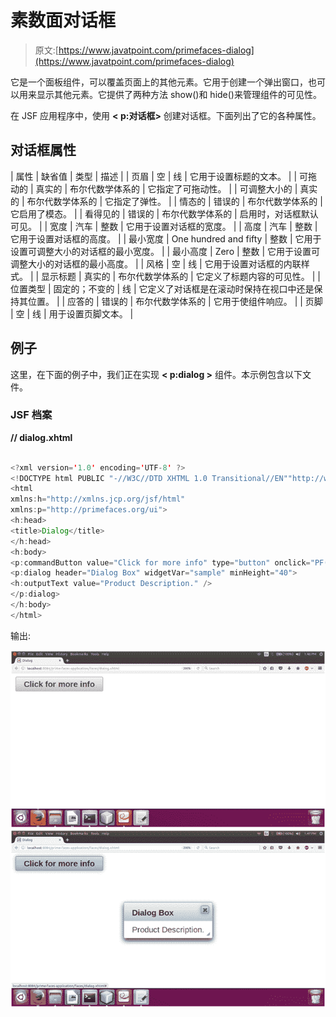 # 素数面对话框

> 原文:[https://www.javatpoint.com/primefaces-dialog](https://www.javatpoint.com/primefaces-dialog)

它是一个面板组件，可以覆盖页面上的其他元素。它用于创建一个弹出窗口，也可以用来显示其他元素。它提供了两种方法 show()和 hide()来管理组件的可见性。

在 JSF 应用程序中，使用 **< p:对话框>** 创建对话框。下面列出了它的各种属性。

## 对话框属性

| 属性 | 缺省值 | 类型 | 描述 |
| 页眉 | 空 | 线 | 它用于设置标题的文本。 |
| 可拖动的 | 真实的 | 布尔代数学体系的 | 它指定了可拖动性。 |
| 可调整大小的 | 真实的 | 布尔代数学体系的 | 它指定了弹性。 |
| 情态的 | 错误的 | 布尔代数学体系的 | 它启用了模态。 |
| 看得见的 | 错误的 | 布尔代数学体系的 | 启用时，对话框默认可见。 |
| 宽度 | 汽车 | 整数 | 它用于设置对话框的宽度。 |
| 高度 | 汽车 | 整数 | 它用于设置对话框的高度。 |
| 最小宽度 | One hundred and fifty | 整数 | 它用于设置可调整大小的对话框的最小宽度。 |
| 最小高度 | Zero | 整数 | 它用于设置可调整大小的对话框的最小高度。 |
| 风格 | 空 | 线 | 它用于设置对话框的内联样式。 |
| 显示标题 | 真实的 | 布尔代数学体系的 | 它定义了标题内容的可见性。 |
| 位置类型 | 固定的；不变的 | 线 | 它定义了对话框是在滚动时保持在视口中还是保持其位置。 |
| 应答的 | 错误的 | 布尔代数学体系的 | 它用于使组件响应。 |
| 页脚 | 空 | 线 | 用于设置页脚文本。 |

## 例子

这里，在下面的例子中，我们正在实现 **< p:dialog >** 组件。本示例包含以下文件。

### JSF 档案

**// dialog.xhtml**

```java

<?xml version='1.0' encoding='UTF-8' ?>
<!DOCTYPE html PUBLIC "-//W3C//DTD XHTML 1.0 Transitional//EN""http://www.w3.org/TR/xhtml1/DTD/xhtml1-transitional.dtd">
<html 
xmlns:h="http://xmlns.jcp.org/jsf/html"
xmlns:p="http://primefaces.org/ui">
<h:head>
<title>Dialog</title>
</h:head>
<h:body>
<p:commandButton value="Click for more info" type="button" onclick="PF('sample').show();" />
<p:dialog header="Dialog Box" widgetVar="sample" minHeight="40">
<h:outputText value="Product Description." />
</p:dialog>
</h:body>
</html>

```

输出:

![PrimeFaces Dialog 1](img/351215dac5b5c4655936c3a260b60b7a.png)
![PrimeFaces Dialog 2](img/014af43d42dc2d2761f1a48d9f71691a.png)